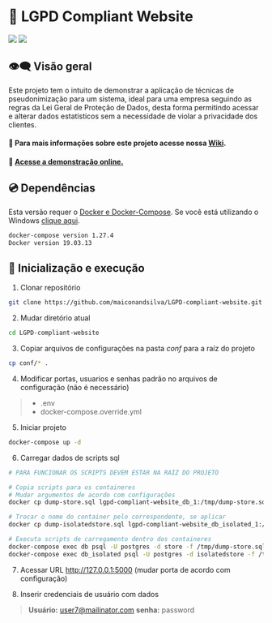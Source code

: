 # :abcd: LGPD Compliant Website
[![](https://img.shields.io/badge/python-v3.8-blue)](#) [![](https://img.shields.io/badge/docker%20build-automated-066da5)]()


## 👁️‍🗨️ Visão geral<a name="visao-geral"></a>

Este projeto tem o intuito de demonstrar a aplicação de técnicas de pseudonimização para um sistema, ideal para uma empresa seguindo as regras da Lei Geral de Proteção de Dados, desta forma permitindo acessar e alterar dados estatísticos sem a necessidade de violar a privacidade dos clientes.


#### 📖 Para mais informações sobre este projeto acesse nossa [Wiki](https://github.com/maiconandsilva/LGPD-compliant-website/wiki).

#### 📶 [Acesse a demonstração online.](https://lgpd-compliant.herokuapp.com)

## :cd: Dependências

Esta versão requer o [Docker e Docker-Compose](https://docs.docker.com/get-docker/).
Se você está utilizando o Windows [clique aqui](https://docs.docker.com/docker-for-windows/install/).

``` bash
docker-compose version 1.27.4
Docker version 19.03.13
```

##  :rocket: Inicialização e execução

1. Clonar repositório
``` bash
git clone https://github.com/maiconandsilva/LGPD-compliant-website.git
```

2. Mudar diretório atual
```bash
cd LGPD-compliant-website
```

3. Copiar arquivos de configurações na pasta _conf_ para a raíz do projeto
```bash
cp conf/* .
```

4. Modificar portas, usuarios e senhas padrão no arquivos de configuração (não é necessário)
> -  .env
> - docker-compose.override.yml

5. Iniciar projeto
```bash
docker-compose up -d
```

6. Carregar dados de scripts sql
```bash
# PARA FUNCIONAR OS SCRIPTS DEVEM ESTAR NA RAÍZ DO PROJETO

# Copia scripts para os containeres
# Mudar argumentos de acordo com configurações
docker cp dump-store.sql lgpd-compliant-website_db_1:/tmp/dump-store.sql

# Trocar o nome do container pelo correspondente, se aplicar
docker cp dump-isolatedstore.sql lgpd-compliant-website_db_isolated_1:/tmp/dump-isolatedstore.sql

# Executa scripts de carregamento dentro dos containeres
docker-compose exec db psql -U postgres -d store -f /tmp/dump-store.sql
docker-compose exec db_isolated psql -U postgres -d isolatedstore -f /tmp/dump-isolatedstore.sql
```

7. Acessar URL http://127.0.0.1:5000 (mudar porta de acordo com configuração)

8. Inserir credenciais de usuário com dados

> **Usuário:** user7@mailinator.com
> **senha:**   password 
